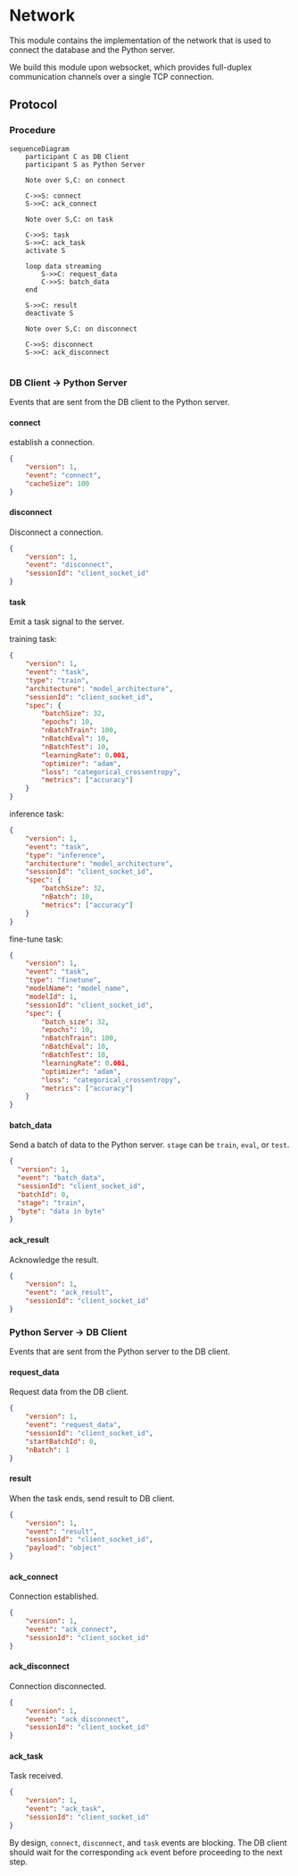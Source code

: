 # Network

This module contains the implementation of the network that is used to connect the database and the Python server.

We build this module upon websocket, which provides full-duplex communication channels over a single TCP connection.

## Protocol

### Procedure

```mermaid
sequenceDiagram
    participant C as DB Client
    participant S as Python Server

    Note over S,C: on connect

    C->>S: connect
    S->>C: ack_connect

    Note over S,C: on task

    C->>S: task
    S->>C: ack_task
    activate S

    loop data streaming
        S->>C: request_data
        C->>S: batch_data
    end

    S->>C: result
    deactivate S

    Note over S,C: on disconnect

    C->>S: disconnect
    S->>C: ack_disconnect


```

### DB Client -> Python Server

Events that are sent from the DB client to the Python server.

#### connect

establish a connection.

```json
{
    "version": 1,
    "event": "connect",
    "cacheSize": 100
}
```

#### disconnect

Disconnect a connection.

```json
{
    "version": 1,
    "event": "disconnect",
    "sessionId": "client_socket_id"
}
```

#### task

Emit a task signal to the server.

training task:

```json
{
    "version": 1,
    "event": "task",
    "type": "train",
    "architecture": "model_architecture",
    "sessionId": "client_socket_id",
    "spec": {
        "batchSize": 32,
        "epochs": 10,
        "nBatchTrain": 100,
        "nBatchEval": 10,
        "nBatchTest": 10,
        "learningRate": 0.001,
        "optimizer": "adam",
        "loss": "categorical_crossentropy",
        "metrics": ["accuracy"]
    }
}
```

inference task:

```json
{
    "version": 1,
    "event": "task",
    "type": "inference",
    "architecture": "model_architecture",
    "sessionId": "client_socket_id",
    "spec": {
        "batchSize": 32,
        "nBatch": 10,
        "metrics": ["accuracy"]
    }
}
```

fine-tune task:

```json
{
    "version": 1,
    "event": "task",
    "type": "finetune",
    "modelName": "model_name",
    "modelId": 1,
    "sessionId": "client_socket_id",
    "spec": {
        "batch_size": 32,
        "epochs": 10,
        "nBatchTrain": 100,
        "nBatchEval": 10,
        "nBatchTest": 10,
        "learningRate": 0.001,
        "optimizer": "adam",
        "loss": "categorical_crossentropy",
        "metrics": ["accuracy"]
    }
}
```

#### batch_data

Send a batch of data to the Python server. `stage` can be `train`, `eval`, or `test`.

```json
{
  "version": 1,
  "event": "batch_data",
  "sessionId": "client_socket_id",
  "batchId": 0,
  "stage": "train",
  "byte": "data in byte"
}
```

#### ack_result

Acknowledge the result.

```json
{
    "version": 1,
    "event": "ack_result",
    "sessionId": "client_socket_id"
}
```

### Python Server -> DB Client

Events that are sent from the Python server to the DB client.

#### request_data

Request data from the DB client.

```json
{
    "version": 1,
    "event": "request_data",
    "sessionId": "client_socket_id",
    "startBatchId": 0,
    "nBatch": 1
}
```

#### result

When the task ends, send result to DB client.

```json
{
    "version": 1,
    "event": "result",
    "sessionId": "client_socket_id",
    "payload": "object"
}
```

#### ack_connect

Connection established.

```json
{
    "version": 1,
    "event": "ack_connect",
    "sessionId": "client_socket_id"
}
```

#### ack_disconnect

Connection disconnected.

```json
{
    "version": 1,
    "event": "ack_disconnect",
    "sessionId": "client_socket_id"
}
```

#### ack_task

Task received.

```json
{
    "version": 1,
    "event": "ack_task",
    "sessionId": "client_socket_id"
}
```

By design, `connect`, `disconnect`, and `task` events are blocking. The DB client should wait for the corresponding `ack` event before proceeding to the next step.
